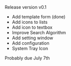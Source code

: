 Release version v0.1

- Add template form (done)
- Add icons to lists 
- Add icon to textbox
- Improve Search Algorithm
- Add setting window 
- Add configuration
- System Tray Icon 

Probably due July 7th